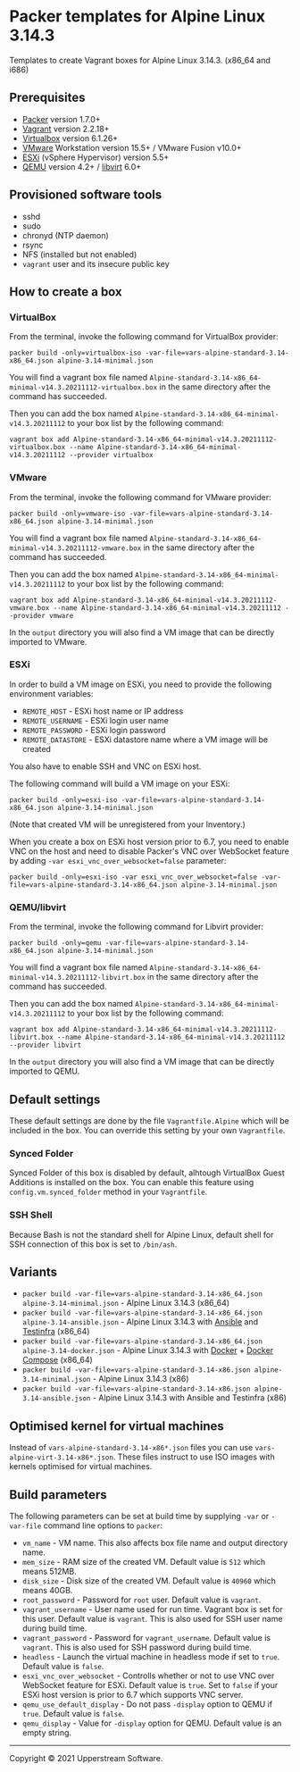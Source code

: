 # Packer templates for Alpine Linux 3.14.3

Templates to create Vagrant boxes for Alpine Linux 3.14.3. (x86_64 and
i686)

## Prerequisites

* [Packer][] version 1.7.0+
* [Vagrant][] version 2.2.18+
* [Virtualbox][] version 6.1.26+
* [VMware][] Workstation version 15.5+ / VMware Fusion v10.0+
* [ESXi][] (vSphere Hypervisor) version 5.5+
* [QEMU][] version 4.2+ / [libvirt][] 6.0+

[ESXi]: http://www.vmware.com/products/vsphere-hypervisor
  "Free VMware vSphere Hypervisor, Free Virtualization (ESXi)"
[libvirt]: https://libvirt.org/
  "libvirt: The virtualization API"
[Packer]: https://www.packer.io/
  "Packer by HashiCorp"
[QEMU]: https://www.qemu.org/
  "QEMU"
[Vagrant]: https://www.vagrantup.com/
  "Vagrant"
[VirtualBox]: https://www.virtualbox.org/ "Oracle VM VirtualBox"
[VMware]: http://www.vmware.com/
  "VMware Virtualization for Desktop &amp; Server, Application, Public &amp; Hybrid Clouds"

## Provisioned software tools

* sshd
* sudo
* chronyd (NTP daemon)
* rsync
* NFS (installed but not enabled)
* `vagrant` user and its insecure public key

## How to create a box

### VirtualBox

From the terminal, invoke the following command for VirtualBox provider:

    packer build -only=virtualbox-iso -var-file=vars-alpine-standard-3.14-x86_64.json alpine-3.14-minimal.json

You will find a vagrant box file named `Alpine-standard-3.14-x86_64-minimal-v14.3.20211112-virtualbox.box`
in the same directory after the command has succeeded.

Then you can add the box named `Alpine-standard-3.14-x86_64-minimal-v14.3.20211112`
to your box list by the following command:

    vagrant box add Alpine-standard-3.14-x86_64-minimal-v14.3.20211112-virtualbox.box --name Alpine-standard-3.14-x86_64-minimal-v14.3.20211112 --provider virtualbox

### VMware

From the terminal, invoke the following command for VMware provider:

    packer build -only=vmware-iso -var-file=vars-alpine-standard-3.14-x86_64.json alpine-3.14-minimal.json

You will find a vagrant box file named `Alpine-standard-3.14-x86_64-minimal-v14.3.20211112-vmware.box`
in the same directory after the command has succeeded.

Then you can add the box named `Alpine-standard-3.14-x86_64-minimal-v14.3.20211112`
to your box list by the following command:

    vagrant box add Alpine-standard-3.14-x86_64-minimal-v14.3.20211112-vmware.box --name Alpine-standard-3.14-x86_64-minimal-v14.3.20211112 --provider vmware

In the `output` directory you will also find a VM image that can be
directly imported to VMware.

### ESXi

In order to build a VM image on ESXi, you need to provide the following
environment variables:

* `REMOTE_HOST` - ESXi host name or IP address
* `REMOTE_USERNAME` - ESXi login user name
* `REMOTE_PASSWORD` - ESXi login password
* `REMOTE_DATASTORE` - ESXi datastore name where a VM image will be
  created

You also have to enable SSH and VNC on ESXi host.

The following command will build a VM image on your ESXi:

    packer build -only=esxi-iso -var-file=vars-alpine-standard-3.14-x86_64.json alpine-3.14-minimal.json

(Note that created VM will be unregistered from your Inventory.)

When you create a box on ESXi host version prior to 6.7, you need to
enable VNC on the host and need to disable Packer's VNC over WebSocket
feature by adding `-var esxi_vnc_over_websocket=false` parameter:

    packer build -only=esxi-iso -var esxi_vnc_over_websocket=false -var-file=vars-alpine-standard-3.14-x86_64.json alpine-3.14-minimal.json

### QEMU/libvirt

From the terminal, invoke the following command for Libvirt provider:

    packer build -only=qemu -var-file=vars-alpine-standard-3.14-x86_64.json alpine-3.14-minimal.json

You will find a vagrant box file named `Alpine-standard-3.14-x86_64-minimal-v14.3.20211112-libvirt.box`
in the same directory after the command has succeeded.

Then you can add the box named `Alpine-standard-3.14-x86_64-minimal-v14.3.20211112`
to your box list by the following command:

    vagrant box add Alpine-standard-3.14-x86_64-minimal-v14.3.20211112-libvirt.box --name Alpine-standard-3.14-x86_64-minimal-v14.3.20211112 --provider libvirt

In the `output` directory you will also find a VM image that can be
directly imported to QEMU.

## Default settings

These default settings are done by the file `Vagrantfile.Alpine` which
will be included in the box.  You can override this setting by your
own `Vagrantfile`.

### Synced Folder

Synced Folder of this box is disabled by default, alhtough VirtualBox
Guest Additions is installed on the box.  You can enable this feature
using `config.vm.synced_folder` method in your `Vagrantfile`.

### SSH Shell

Because Bash is not the standard shell for Alpine Linux, default shell
for SSH connection of this box is set to `/bin/ash`.

## Variants

* `packer build -var-file=vars-alpine-standard-3.14-x86_64.json alpine-3.14-minimal.json` - Alpine Linux 3.14.3 (x86_64)
* `packer build -var-file=vars-alpine-standard-3.14-x86_64.json alpine-3.14-ansible.json` - Alpine Linux 3.14.3 with [Ansible] and [Testinfra] (x86_64)
* `packer build -var-file=vars-alpine-standard-3.14-x86_64.json alpine-3.14-docker.json` - Alpine Linux 3.14.3 with [Docker] + [Docker Compose] (x86_64)
* `packer build -var-file=vars-alpine-standard-3.14-x86.json alpine-3.14-minimal.json` - Alpine Linux 3.14.3 (x86)
* `packer build -var-file=vars-alpine-standard-3.14-x86.json alpine-3.14-ansible.json` - Alpine Linux 3.14.3 with Ansible and Testinfra (x86)

[Ansible]: https://www.ansible.com/
  "Ansible is Simple IT Automation"
[Ansible Lint]: https://docs.ansible.com/ansible-lint/
  "Ansible Lint Documentation &mdash; Ansible Documentation"
[Docker]: https://www.docker.com/
  "Docker - Build, Ship and Run Any App, Anywhere"
[Docker Compose]: https://docs.docker.com/compose/
  "Docker Compose - Docker Documentation"
[Testinfra]: https://testinfra.readthedocs.io/en/latest/
  "Testinfra test your infrastructure &#8212; testinfra 3.4.1.dev0+gd7a7512.d20200105 documentation"

## Optimised kernel for virtual machines

Instead of `vars-alpine-standard-3.14-x86*.json` files you can use
`vars-alpine-virt-3.14-x86*.json`.  These files instruct to use ISO
images with kernels optimised for virtual machines.

## Build parameters

The following parameters can be set at build time by supplying `-var`
or `-var-file` command line options to `packer`:

* `vm_name` - VM name.  This also affects box file name and output
  directory name.
* `mem_size` - RAM size of the created VM.  Default value is `512`
  which means 512MB.
* `disk_size` - Disk size of the created VM.  Default value is `40960`
  which means 40GB.
* `root_password` - Password for `root` user.  Default value is
  `vagrant`.
* `vagrant_username` - User name used for run time.  Vagrant box is set
  for this user.  Default value is `vagrant`.  This is also used for
  SSH user name during build time.
* `vagrant_password` - Password for `vagrant_username`.  Default value
  is `vagrant`.  This is also used for SSH password during build time.
* `headless` - Launch the virtual machine in headless mode if set to
  `true`.  Default value is `false`.
* `esxi_vnc_over_websocket` - Controlls whether or not to use VNC over
  WebSocket feature for ESXi.  Default value is `true`.  Set to `false`
  if your ESXi host version is prior to 6.7 which supports VNC server.
* `qemu_use_default_display` - Do not pass `-display` option to QEMU if
  `true`.  Default value is `false`.
* `qemu_display` - Value for `-display` option for QEMU.  Default value
  is an empty string.

- - -

Copyright &copy; 2021 Upperstream Software.
